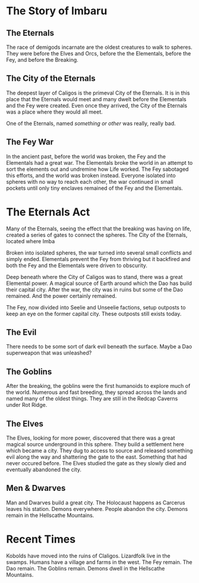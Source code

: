 # The Story of Imbaru

## The Eternals

The race of demigods incarnate are the oldest creatures to walk to spheres. They were before the Elves and Orcs, before the the Elementals, before the Fey, and before the Breaking.

## The City of the Eternals

The deepest layer of Caligos is the primeval City of the Eternals. It is in this place that the Eternals would meet and many dwelt before the Elementals and the Fey were created. Even once they arrived, the City of the Eternals was a place where they would all meet.

One of the Eternals, named *something or other* was really, really bad.


## The Fey War

In the ancient past, before the world was broken, the Fey and the Elementals had a great war. The Elementals broke the world in an attempt to sort the elements out and undremine how Life worked. The Fey sabotaged this efforts, and the world was broken instead. Everyone isolated into spheres with no way to reach each other, the war continued in small pockets until only tiny enclaves remained of the Fey and the Elementals.

# The Eternals Act

Many of the Eternals, seeing the effect that the breaking was having on life, created a series of gates to connect the spheres. The City of the Eternals, located where Imba

Broken into isolated spheres, the war turned into several small conflicts and simply ended. Elementals prevent the Fey from thriving but it backfired and both the Fey and the Elementals were driven to obscurity.

Deep beneath where the City of Caligos was to stand, there was a great Elemental power. A magical source of Earth around which the Dao has build their capital city. After the war, the city was in ruins but some of the Dao remained. And the power certainly remained.

The Fey, now divided into Seelie and Unseelie factions, setup outposts to keep an eye on the former capital city. These outposts still exists today.

## The Evil

There needs to be some sort of dark evil beneath the surface. Maybe a Dao superweapon that was unleashed?

## The Goblins

After the breaking, the goblins were the first humanoids to explore much of the world. Numerous and fast breeding, they spread across the lands and named many of the oldest things. They are still in the Redcap Caverns under Rot Ridge.

## The Elves

The Elves, looking for more power, discovered that there was a great magical source underground in this sphere. They build a settlement here which became a city. They dug to access to source and released something evil along the way and shattering the gate to the east. Something that had never occured before. The Elves studied the gate as they slowly died and eventually abandoned the city.

## Men & Dwarves

Man and Dwarves build a great city. The Holocaust happens as Carcerus leaves his station. Demons everywhere. People abandon the city. Demons remain in the Hellscathe Mountains.

# Recent Times

Kobolds have moved into the ruins of Claligos. Lizardfolk live in the swamps. Humans have a village and farms in the west. The Fey remain. The Dao remain. The Goblins remain. Demons dwell in the Hellscathe Mountains.

